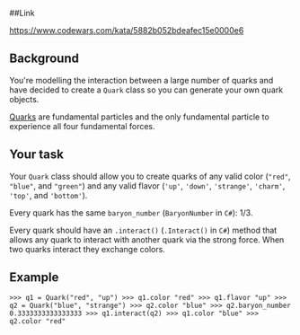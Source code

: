 ##Link

https://www.codewars.com/kata/5882b052bdeafec15e0000e6

## Background

You're modelling the interaction between a large number of quarks and have decided to create a `Quark` class so you can generate your own quark objects.

[Quarks](https://en.wikipedia.org/wiki/Quark) are fundamental particles and the only fundamental particle to experience all four fundamental forces.

## Your task

Your `Quark` class should allow you to create quarks of any valid color (`"red"`, `"blue"`, and `"green"`) and any valid flavor (`'up'`, `'down'`, `'strange'`, `'charm'`, `'top'`, and `'bottom'`).

Every quark has the same `baryon_number` (`BaryonNumber` in `C#`): 1/3\.

Every quark should have an `.interact()` (`.Interact()` in `C#`) method that allows any quark to interact with another quark via the strong force. When two quarks interact they exchange colors.

## Example
    
    >>> q1 = Quark("red", "up") >>> q1.color "red" >>> q1.flavor "up" >>> q2 = Quark("blue", "strange") >>> q2.color "blue" >>> q2.baryon_number 0.3333333333333333 >>> q1.interact(q2) >>> q1.color "blue" >>> q2.color "red"
